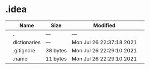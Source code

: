 # .idea

<table><thead><tr class="header"><th></th><th>Name</th><th>Size</th><th>Modified</th><th></th></tr></thead><tbody><tr class="odd"><td></td><td><span class="goup">..</span></td><td>—</td><td>—</td><td></td></tr><tr class="even"><td></td><td><span class="name">dictionaries</span></td><td>—</td><td>Mon Jul 26 22:37:18 2021</td><td></td></tr><tr class="odd"><td></td><td><span class="name">.gitignore</span></td><td>38 bytes</td><td>Mon Jul 26 22:29:10 2021</td><td></td></tr><tr class="even"><td></td><td><span class="name">.name</span></td><td>11 bytes</td><td>Mon Jul 26 22:29:10 2021</td><td></td></tr></tbody></table>
